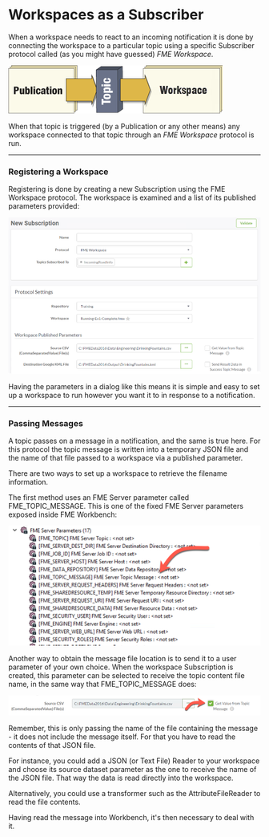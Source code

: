 # Workspaces as a Subscriber #

When a workspace needs to react to an incoming notification it is done by connecting the workspace to a particular topic using a specific Subscriber protocol called (as you might have guessed) *FME Workspace*. 

![](./Images/Img4.017.WorkspaceSubscriber.png)

When that topic is triggered (by a Publication or any other means) any workspace connected to that topic through an *FME Workspace* protocol is run.

---

### Registering a Workspace ###

Registering is done by creating a new Subscription using the FME Workspace protocol. The workspace is examined and a list of its published parameters provided:

![](./Images/Img4.018.WorkspaceSubscriberParameters.png)

Having the parameters in a dialog like this means it is simple and easy to set up a workspace to run however you want it to in response to a notification.

---

### Passing Messages ###

A topic passes on a message in a notification, and the same is true here. For this protocol the topic message is written into a temporary JSON file and the name of that file passed to a workspace via a published parameter.

There are two ways to set up a workspace to retrieve the filename information.

The first method uses an FME Server parameter called FME&#95;TOPIC&#95;MESSAGE. This is one of the fixed FME Server parameters exposed inside FME Workbench:

![](./Images/Img4.019.FMEServerTopicMessageParameter.png)

Another way to obtain the message file location is to send it to a user parameter of your own choice. When the workspace Subscription is created, this parameter can be selected to receive the topic content file name, in the same way that FME&#95;TOPIC&#95;MESSAGE does:

![](./Images/Img4.020.WorkspaceTopicFileParameterSelection.png)

Remember, this is only passing the name of the file containing the message - it does not include the message itself. For that you have to read the contents of that JSON file. 

For instance, you could add a JSON (or Text File) Reader to your workspace and choose its source dataset parameter as the one to receive the name of the JSON file. That way the data is read directly into the workspace.

Alternatively, you could use a transformer such as the AttributeFileReader to read the file contents.

Having read the message into Workbench, it's then necessary to deal with it.